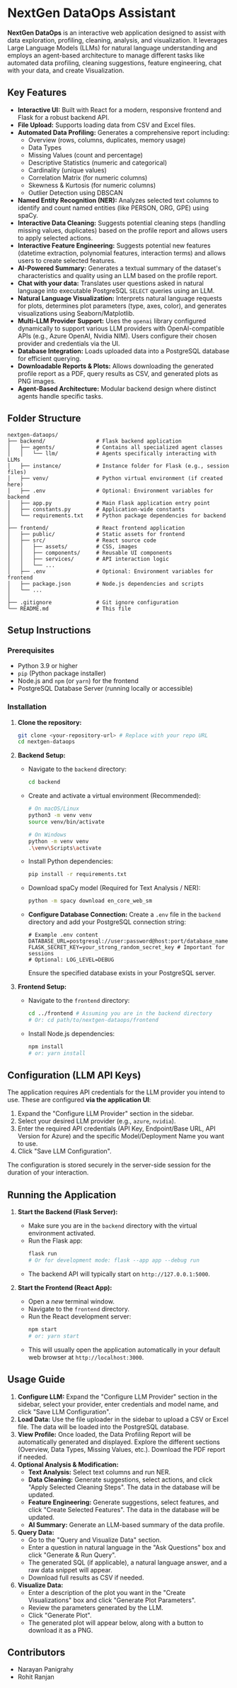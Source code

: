 # NextGen DataOps Assistant

**NextGen DataOps** is an interactive web application designed to assist with data exploration, profiling, cleaning, analysis, and visualization. It leverages Large Language Models (LLMs) for natural language understanding and employs an agent-based architecture to manage different tasks like automated data profiling, cleaning suggestions, feature engineering, chat with your data, and create Visualization.

## Key Features

*   **Interactive UI:** Built with React for a modern, responsive frontend and Flask for a robust backend API.
*   **File Upload:** Supports loading data from CSV and Excel files.
*   **Automated Data Profiling:** Generates a comprehensive report including:
    *   Overview (rows, columns, duplicates, memory usage)
    *   Data Types
    *   Missing Values (count and percentage)
    *   Descriptive Statistics (numeric and categorical)
    *   Cardinality (unique values)
    *   Correlation Matrix (for numeric columns)
    *   Skewness & Kurtosis (for numeric columns)
    *   Outlier Detection using DBSCAN
*   **Named Entity Recognition (NER):** Analyzes selected text columns to identify and count named entities (like PERSON, ORG, GPE) using spaCy.
*   **Interactive Data Cleaning:** Suggests potential cleaning steps (handling missing values, duplicates) based on the profile report and allows users to apply selected actions.
*   **Interactive Feature Engineering:** Suggests potential new features (datetime extraction, polynomial features, interaction terms) and allows users to create selected features.
*   **AI-Powered Summary:** Generates a textual summary of the dataset's characteristics and quality using an LLM based on the profile report.
*   **Chat with your data:** Translates user questions asked in natural language into executable PostgreSQL `SELECT` queries using an LLM.
*   **Natural Language Visualization:** Interprets natural language requests for plots, determines plot parameters (type, axes, color), and generates visualizations using Seaborn/Matplotlib.
*   **Multi-LLM Provider Support:** Uses the `openai` library configured dynamically to support various LLM providers with OpenAI-compatible APIs (e.g., Azure OpenAI, Nvidia NIM). Users configure their chosen provider and credentials via the UI.
*   **Database Integration:** Loads uploaded data into a PostgreSQL database for efficient querying.
*   **Downloadable Reports & Plots:** Allows downloading the generated profile report as a PDF, query results as CSV, and generated plots as PNG images.
*   **Agent-Based Architecture:** Modular backend design where distinct agents handle specific tasks.

## Folder Structure

```plaintext
nextgen-dataops/
├── backend/                # Flask backend application
│   ├── agents/             # Contains all specialized agent classes
│   │   └── llm/            # Agents specifically interacting with LLMs
│   ├── instance/           # Instance folder for Flask (e.g., session files)
│   ├── venv/               # Python virtual environment (if created here)
│   ├── .env                # Optional: Environment variables for backend
│   ├── app.py              # Main Flask application entry point
│   ├── constants.py        # Application-wide constants
│   └── requirements.txt    # Python package dependencies for backend
│
├── frontend/               # React frontend application
│   ├── public/             # Static assets for frontend
│   ├── src/                # React source code
│   │   ├── assets/         # CSS, images
│   │   ├── components/     # Reusable UI components
│   │   ├── services/       # API interaction logic
│   │   └── ...
│   ├── .env                # Optional: Environment variables for frontend
│   ├── package.json        # Node.js dependencies and scripts
│   └── ...
│
├── .gitignore              # Git ignore configuration
└── README.md               # This file
```

## Setup Instructions

### Prerequisites

*   Python 3.9 or higher
*   `pip` (Python package installer)
*   Node.js and `npm` (or `yarn`) for the frontend
*   PostgreSQL Database Server (running locally or accessible)

### Installation

1.  **Clone the repository:**
    ```bash
    git clone <your-repository-url> # Replace with your repo URL
    cd nextgen-dataops
    ```

2.  **Backend Setup:**
    *   Navigate to the `backend` directory:
        ```bash
        cd backend
        ```
    *   Create and activate a virtual environment (Recommended):
        ```bash
        # On macOS/Linux
        python3 -m venv venv
        source venv/bin/activate

        # On Windows
        python -m venv venv
        .\venv\Scripts\activate
        ```
    *   Install Python dependencies:
        ```bash
        pip install -r requirements.txt
        ```
    *   Download spaCy model (Required for Text Analysis / NER):
        ```bash
        python -m spacy download en_core_web_sm
        ```
    *   **Configure Database Connection:** Create a `.env` file in the `backend` directory and add your PostgreSQL connection string:
        ```env
        # Example .env content
        DATABASE_URL=postgresql://user:password@host:port/database_name
        FLASK_SECRET_KEY=your_strong_random_secret_key # Important for sessions
        # Optional: LOG_LEVEL=DEBUG
        ```
        Ensure the specified database exists in your PostgreSQL server.

3.  **Frontend Setup:**
    *   Navigate to the `frontend` directory:
        ```bash
        cd ../frontend # Assuming you are in the backend directory
        # Or: cd path/to/nextgen-dataops/frontend
        ```
    *   Install Node.js dependencies:
        ```bash
        npm install
        # or: yarn install
        ```

## Configuration (LLM API Keys)

The application requires API credentials for the LLM provider you intend to use. These are configured **via the application UI**:

1.  Expand the "Configure LLM Provider" section in the sidebar.
2.  Select your desired LLM provider (e.g., `azure`, `nvidia`).
3.  Enter the required API credentials (API Key, Endpoint/Base URL, API Version for Azure) and the specific Model/Deployment Name you want to use.
4.  Click "Save LLM Configuration".

The configuration is stored securely in the server-side session for the duration of your interaction.

## Running the Application

1.  **Start the Backend (Flask Server):**
    *   Make sure you are in the `backend` directory with the virtual environment activated.
    *   Run the Flask app:
        ```bash
        flask run
        # Or for development mode: flask --app app --debug run
        ```
    *   The backend API will typically start on `http://127.0.0.1:5000`.

2.  **Start the Frontend (React App):**
    *   Open a *new* terminal window.
    *   Navigate to the `frontend` directory.
    *   Run the React development server:
        ```bash
        npm start
        # or: yarn start
        ```
    *   This will usually open the application automatically in your default web browser at `http://localhost:3000`.

## Usage Guide

1.  **Configure LLM:** Expand the "Configure LLM Provider" section in the sidebar, select your provider, enter credentials and model name, and click "Save LLM Configuration".
2.  **Load Data:** Use the file uploader in the sidebar to upload a CSV or Excel file. The data will be loaded into the PostgreSQL database.
3.  **View Profile:** Once loaded, the Data Profiling Report will be automatically generated and displayed. Explore the different sections (Overview, Data Types, Missing Values, etc.). Download the PDF report if needed.
4.  **Optional Analysis & Modification:**
    *   **Text Analysis:** Select text columns and run NER.
    *   **Data Cleaning:** Generate suggestions, select actions, and click "Apply Selected Cleaning Steps". The data in the database will be updated.
    *   **Feature Engineering:** Generate suggestions, select features, and click "Create Selected Features". The data in the database will be updated.
    *   **AI Summary:** Generate an LLM-based summary of the data profile.
5.  **Query Data:**
    *   Go to the "Query and Visualize Data" section.
    *   Enter a question in natural language in the "Ask Questions" box and click "Generate & Run Query".
    *   The generated SQL (if applicable), a natural language answer, and a raw data snippet will appear.
    *   Download full results as CSV if needed.
6.  **Visualize Data:**
    *   Enter a description of the plot you want in the "Create Visualizations" box and click "Generate Plot Parameters".
    *   Review the parameters generated by the LLM.
    *   Click "Generate Plot".
    *   The generated plot will appear below, along with a button to download it as a PNG.

## Contributors

*   Narayan Panigrahy
*   Rohit Ranjan


